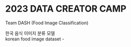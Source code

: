 # 2023 DATA CREATOR CAMP
Team DASH (Food Image Classification)

한국 음식 이미지 분류 모델  
korean food image dataset - 
